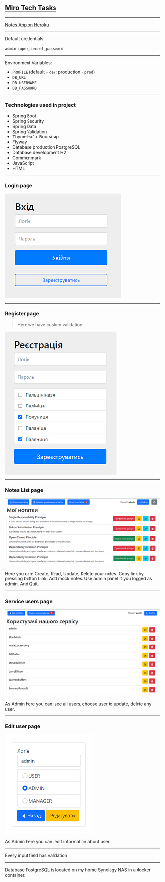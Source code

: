 ## [Miro Tech Tasks](https://miro.com/app/board/o9J_l1t0r8Y=/?moveToWidget=3074457362679673943&cot=14)

---

[Notes App on Heroku](https://notes-project.herokuapp.com/login)

---

Default credentials:

`admin` `super_secret_password`

---

Environment Variables:

- `PROFILE` (default - `dev`; production - `prod`)
- `DB_URL`
- `DB_USERNAME`
- `DB_PASSWORD`

---

### Technologies used in project

- Spring Boot
- Spring Security
- Spring Data
- Spring Validation
- Thymeleaf + Bootstrap
- Flyway
- Database production PostgreSQL
- Database development H2
- Commonmark
- JavaScript
- HTML

---

### Login page

![login](./imgs_for_readme/login.png)

---

### Register page

>Here  we have custom validation

![register](./imgs_for_readme/register.png)

---

### Notes List page

![notes list](./imgs_for_readme/notes-page.png)

Here you can: Create, Read, Update, Delete your notes. Copy link by pressing button Link. 
Add mock notes. Use admin panel if you logged as admin. And Quit.

---

### Service users page

![admin](./imgs_for_readme/admin.png)

As Admin here you can: see all users, choose user to update, delete any user.

---

### Edit user page

![edit user](./imgs_for_readme/edit%20user%20page.png)

As Admin here you can: edit information about user.

---

Every input field has validation

---

Database PostgreSQL is located on my home Synology NAS in a docker container.